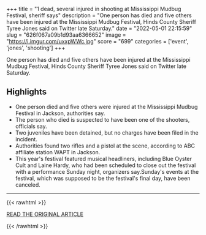 +++
title = "1 dead, several injured in shooting at Mississippi Mudbug Festival, sheriff says"
description = "One person has died and five others have been injured at the Mississippi Mudbug Festival, Hinds County Sheriff Tyree Jones said on Twitter late Saturday."
date = "2022-05-01 22:15:59"
slug = "626f067a09b1d93aa6366652"
image = "https://i.imgur.com/uxxpWWc.jpg"
score = "699"
categories = ['event', 'jones', 'shooting']
+++

One person has died and five others have been injured at the Mississippi Mudbug Festival, Hinds County Sheriff Tyree Jones said on Twitter late Saturday.

## Highlights

- One person died and five others were injured at the Mississippi Mudbug Festival in Jackson, authorities say.
- The person who died is suspected to have been one of the shooters, officials say.
- Two juveniles have been detained, but no charges have been filed in the incident.
- Authorities found two rifles and a pistol at the scene, according to ABC affiliate station WAPT in Jackson.
- This year's festival featured musical headliners, including Blue Oyster Cult and Laine Hardy, who had been scheduled to close out the festival with a performance Sunday night, organizers say.Sunday's events at the festival, which was supposed to be the festival's final day, have been canceled.

---

{{< rawhtml >}}
  <p class="article-category">
    <a target="_blank" href="https://abcnews.go.com/US/dead-injured-shooting-mudbugs-festival-mississippi-sheriff/story?id=84423826">READ THE ORIGINAL ARTICLE</a>
  </p>
{{< /rawhtml >}}
